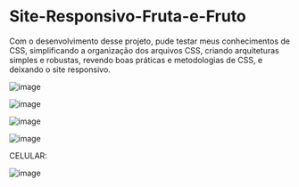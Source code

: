 # Site-Responsivo-Fruta-e-Fruto
 
Com o desenvolvimento desse projeto, pude testar meus conhecimentos de CSS, simplificando a organização dos arquivos CSS, criando arquiteturas simples e robustas, revendo boas práticas e metodologias de CSS, e deixando o site responsivo.

![image](https://user-images.githubusercontent.com/85269068/155542315-6c5cae4e-932b-496c-81d1-f981bfadff70.png)


![image](https://user-images.githubusercontent.com/85269068/155542414-1a1b0cb6-0a90-48da-88d1-291a68d3a606.png)


![image](https://user-images.githubusercontent.com/85269068/155542501-d91f3014-87d5-4733-b509-18b8477c143d.png)


![image](https://user-images.githubusercontent.com/85269068/155542585-5b217a63-7ee0-4415-96fe-8156170eb72f.png)


CELULAR:

![image](https://user-images.githubusercontent.com/85269068/155542757-879cb69d-bb0b-465c-a664-3d7dd3552310.png)

